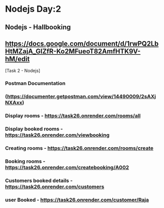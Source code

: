 # Nodejs Day:2

## **Nodejs - Hallbooking**
## https://docs.google.com/document/d/1rwPQ2LbHtMZajA_GIZfR-Ko2MFueoT82AmfHTK9V-hM/edit

[Task 2 - Nodejs]
### Postman Documentation ###

### (https://documenter.getpostman.com/view/14490009/2sAXjNXAxx) ###

### Display  rooms - https://task26.onrender.com/rooms/all ###

### Display booked rooms - https://task26.onrender.com/viewbooking ###

### Creating  rooms - https://task26.onrender.com/rooms/create ###

### Booking  rooms - https://task26.onrender.com/createbooking/A002 ###

### Customers  booked details - https://task26.onrender.com/customers ###

### user Booked - https://task26.onrender.com/customer/Raja ###
   

